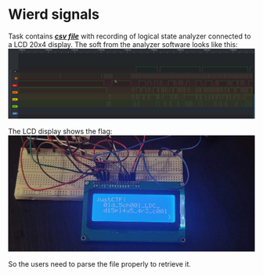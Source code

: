 # Wierd signals

Task contains [***csv file***](public/wierd_signals.jpg) with recording of logical state analyzer connected to a LCD 20x4 display. The soft from the analyzer software looks like this:
![signals.png](private/signals.png)

The LCD display shows the flag: ![flag.jpg](private/flag.jpg)

So the users need to parse the file properly to retrieve it.
